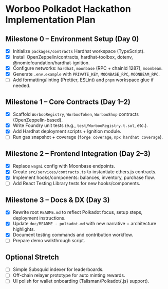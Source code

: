 # Worboo Polkadot Hackathon Implementation Plan

## Milestone 0 – Environment Setup (Day 0)
- [x] Initialize `packages/contracts` Hardhat workspace (TypeScript).
- [x] Install OpenZeppelin/contracts, hardhat-toolbox, dotenv, @nomicfoundation/hardhat-ignition.
- [x] Configure networks: `hardhat`, `moonbase` (RPC + chainId 1287), `moonbeam`.
- [x] Generate `.env.example` with `PRIVATE_KEY`, `MOONBASE_RPC`, `MOONBEAM_RPC`.
- [ ] Add formatting/linting (Prettier, ESLint) and `pnpm` workspace glue if needed.

## Milestone 1 – Core Contracts (Day 1–2)
- [x] Scaffold `WorbooRegistry`, `WorbooToken`, `WorbooShop` contracts (OpenZeppelin-based).
- [x] Write Foundry unit tests (e.g., `test/WorbooRegistry.t.sol`, etc.).
- [x] Add Hardhat deployment scripts + Ignition module.
- [ ] Run gas snapshot + coverage (`forge coverage`, `npx hardhat coverage`).

## Milestone 2 – Frontend Integration (Day 2–3)
- [x] Replace `wagmi` config with Moonbase endpoints.
- [x] Create `src/services/contracts.ts` to instantiate ethers.js contracts.
- [x] Implement hooks/components: balances, inventory, purchase flow.
- [ ] Add React Testing Library tests for new hooks/components.

## Milestone 3 – Docs & DX (Day 3)
- [x] Rewrite root `README.md` to reflect Polkadot focus, setup steps, deployment instructions.
- [x] Update `doc/README - polkadot.md` with new narrative + architecture highlights.
- [x] Document testing commands and contribution workflow.
- [ ] Prepare demo walkthrough script.

## Optional Stretch
- [ ] Simple Subsquid indexer for leaderboards.
- [ ] Off-chain relayer prototype for auto minting rewards.
- [ ] UI polish for wallet onboarding (Talisman/Polkadot{.js} support).
